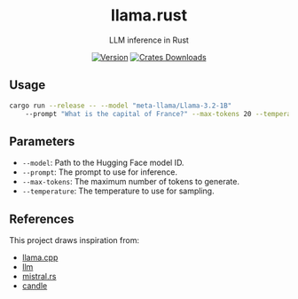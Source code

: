 <div align="center">

# llama.rust   
LLM inference in Rust

[![Version](https://img.shields.io/crates/v/llama-rust)](https://crates.io/crates/llama-rust)
[![Crates Downloads](https://img.shields.io/crates/d/llama-rust?logo=rust)](https://crates.io/crates/llama-rust)

</div>

## Usage
```bash
cargo run --release -- --model "meta-llama/Llama-3.2-1B" 
    --prompt "What is the capital of France?" --max-tokens 20 --temperature 0.7
```

## Parameters
- `--model`: Path to the Hugging Face model ID.
- `--prompt`: The prompt to use for inference.
- `--max-tokens`: The maximum number of tokens to generate.
- `--temperature`: The temperature to use for sampling.

## References
This project draws inspiration from:
- [llama.cpp](https://github.com/ggerganov/llama.cpp)
- [llm](https://github.com/rustformers/llm)
- [mistral.rs](https://github.com/EricLBuehler/mistral.rs)
- [candle](https://github.com/huggingface/candle)